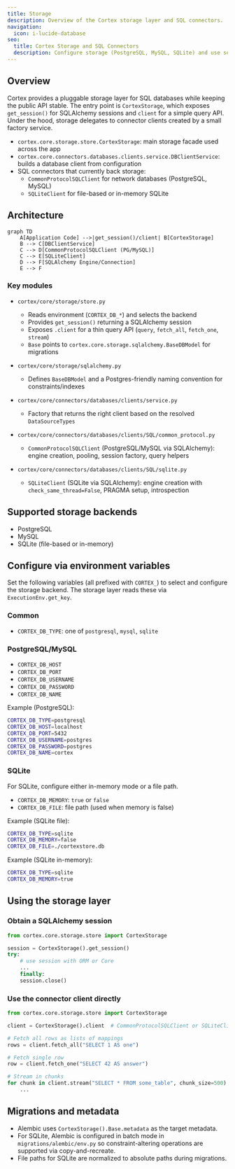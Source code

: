 ```yaml
---
title: Storage
description: Overview of the Cortex storage layer and SQL connectors.
navigation:
  icon: i-lucide-database
seo:
  title: Cortex Storage and SQL Connectors
  description: Configure storage (PostgreSQL, MySQL, SQLite) and use sessions/clients in Cortex.
---
```


## Overview

Cortex provides a pluggable storage layer for SQL databases while keeping the public API stable. The entry point is `CortexStorage`, which exposes `get_session()` for SQLAlchemy sessions and `client` for a simple query API. Under the hood, storage delegates to connector clients created by a small factory service.

- `cortex.core.storage.store.CortexStorage`: main storage facade used across the app
- `cortex.core.connectors.databases.clients.service.DBClientService`: builds a database client from configuration
- SQL connectors that currently back storage:
  - `CommonProtocolSQLClient` for network databases (PostgreSQL, MySQL)
  - `SQLiteClient` for file-based or in-memory SQLite


## Architecture

```mermaid
graph TD
    A[Application Code] -->|get_session()/client| B[CortexStorage]
    B --> C[DBClientService]
    C --> D[CommonProtocolSQLClient (PG/MySQL)]
    C --> E[SQLiteClient]
    D --> F[SQLAlchemy Engine/Connection]
    E --> F
```

### Key modules

- `cortex/core/storage/store.py`
  - Reads environment (`CORTEX_DB_*`) and selects the backend
  - Provides `get_session()` returning a SQLAlchemy session
  - Exposes `.client` for a thin query API (`query`, `fetch_all`, `fetch_one`, `stream`)
  - `Base` points to `cortex.core.storage.sqlalchemy.BaseDBModel` for migrations

- `cortex/core/storage/sqlalchemy.py`
  - Defines `BaseDBModel` and a Postgres-friendly naming convention for constraints/indexes

- `cortex/core/connectors/databases/clients/service.py`
  - Factory that returns the right client based on the resolved `DataSourceTypes`

- `cortex/core/connectors/databases/clients/SQL/common_protocol.py`
  - `CommonProtocolSQLClient` (PostgreSQL/MySQL via SQLAlchemy): engine creation, pooling, session factory, query helpers

- `cortex/core/connectors/databases/clients/SQL/sqlite.py`
  - `SQLiteClient` (SQLite via SQLAlchemy): engine creation with `check_same_thread=False`, PRAGMA setup, introspection

## Supported storage backends

- PostgreSQL
- MySQL
- SQLite (file-based or in-memory)

## Configure via environment variables

Set the following variables (all prefixed with `CORTEX_`) to select and configure the storage backend. The storage layer reads these via `ExecutionEnv.get_key`.

### Common

- `CORTEX_DB_TYPE`: one of `postgresql`, `mysql`, `sqlite`

### PostgreSQL/MySQL

- `CORTEX_DB_HOST`
- `CORTEX_DB_PORT`
- `CORTEX_DB_USERNAME`
- `CORTEX_DB_PASSWORD`
- `CORTEX_DB_NAME`

Example (PostgreSQL):
```bash [local.env]
CORTEX_DB_TYPE=postgresql
CORTEX_DB_HOST=localhost
CORTEX_DB_PORT=5432
CORTEX_DB_USERNAME=postgres
CORTEX_DB_PASSWORD=postgres
CORTEX_DB_NAME=cortex
```

### SQLite

For SQLite, configure either in-memory mode or a file path.

- `CORTEX_DB_MEMORY`: `true` or `false`
- `CORTEX_DB_FILE`: file path (used when memory is false)

Example (SQLite file):
```bash [local.env]
CORTEX_DB_TYPE=sqlite
CORTEX_DB_MEMORY=false
CORTEX_DB_FILE=./cortexstore.db
```

Example (SQLite in-memory):
```bash [local.env]
CORTEX_DB_TYPE=sqlite
CORTEX_DB_MEMORY=true
```

## Using the storage layer

### Obtain a SQLAlchemy session

```python
from cortex.core.storage.store import CortexStorage

session = CortexStorage().get_session()
try:
    # use session with ORM or Core
    ...
    finally:
    session.close()
```

### Use the connector client directly

```python
from cortex.core.storage.store import CortexStorage

client = CortexStorage().client  # CommonProtocolSQLClient or SQLiteClient

# Fetch all rows as lists of mappings
rows = client.fetch_all("SELECT 1 AS one")

# Fetch single row
row = client.fetch_one("SELECT 42 AS answer")

# Stream in chunks
for chunk in client.stream("SELECT * FROM some_table", chunk_size=500):
    ...
```

## Migrations and metadata

- Alembic uses `CortexStorage().Base.metadata` as the target metadata.
- For SQLite, Alembic is configured in batch mode in `migrations/alembic/env.py` so constraint-altering operations are supported via copy-and-recreate.
- File paths for SQLite are normalized to absolute paths during migrations.
